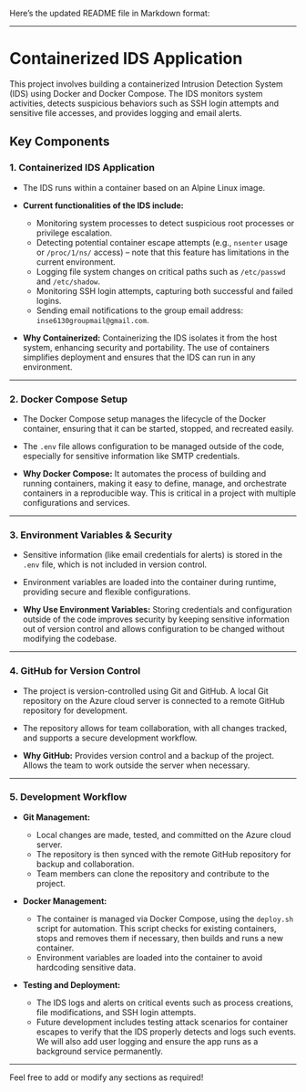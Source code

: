 Here’s the updated README file in Markdown format:

---

# Containerized IDS Application

This project involves building a containerized Intrusion Detection System (IDS) using Docker and Docker Compose. The IDS monitors system activities, detects suspicious behaviors such as SSH login attempts and sensitive file accesses, and provides logging and email alerts.

## Key Components

### 1. **Containerized IDS Application**
- The IDS runs within a container based on an Alpine Linux image.
- **Current functionalities of the IDS include:**
  - Monitoring system processes to detect suspicious root processes or privilege escalation.
  - Detecting potential container escape attempts (e.g., `nsenter` usage or `/proc/1/ns/` access) – note that this feature has limitations in the current environment.
  - Logging file system changes on critical paths such as `/etc/passwd` and `/etc/shadow`.
  - Monitoring SSH login attempts, capturing both successful and failed logins.
  - Sending email notifications to the group email address: `inse6130groupmail@gmail.com`.
  
- **Why Containerized:** Containerizing the IDS isolates it from the host system, enhancing security and portability. The use of containers simplifies deployment and ensures that the IDS can run in any environment.

---

### 2. **Docker Compose Setup**
- The Docker Compose setup manages the lifecycle of the Docker container, ensuring that it can be started, stopped, and recreated easily.
- The `.env` file allows configuration to be managed outside of the code, especially for sensitive information like SMTP credentials.

- **Why Docker Compose:** It automates the process of building and running containers, making it easy to define, manage, and orchestrate containers in a reproducible way. This is critical in a project with multiple configurations and services.

---

### 3. **Environment Variables & Security**
- Sensitive information (like email credentials for alerts) is stored in the `.env` file, which is not included in version control.
- Environment variables are loaded into the container during runtime, providing secure and flexible configurations.

- **Why Use Environment Variables:** Storing credentials and configuration outside of the code improves security by keeping sensitive information out of version control and allows configuration to be changed without modifying the codebase.

---

### 4. **GitHub for Version Control**
- The project is version-controlled using Git and GitHub. A local Git repository on the Azure cloud server is connected to a remote GitHub repository for development.
- The repository allows for team collaboration, with all changes tracked, and supports a secure development workflow.

- **Why GitHub:** Provides version control and a backup of the project. Allows the team to work outside the server when necessary.

---

### 5. **Development Workflow**
- **Git Management:**
  - Local changes are made, tested, and committed on the Azure cloud server.
  - The repository is then synced with the remote GitHub repository for backup and collaboration.
  - Team members can clone the repository and contribute to the project.
  
- **Docker Management:**
  - The container is managed via Docker Compose, using the `deploy.sh` script for automation. This script checks for existing containers, stops and removes them if necessary, then builds and runs a new container.
  - Environment variables are loaded into the container to avoid hardcoding sensitive data.
  
- **Testing and Deployment:**
  - The IDS logs and alerts on critical events such as process creations, file modifications, and SSH login attempts.
  - Future development includes testing attack scenarios for container escapes to verify that the IDS properly detects and logs such events. We will also add user logging and ensure the app runs as a background service permanently.

---

Feel free to add or modify any sections as required!

